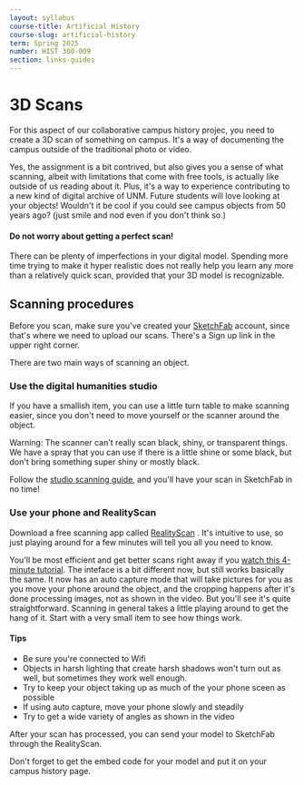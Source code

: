 ```yaml
---
layout: syllabus
course-title: Artificial History
course-slug: artificial-history
term: Spring 2025
number: HIST 300-009
section: links-guides
---
```


# 3D Scans
For this aspect of our collaborative campus history projec, you need to create a 3D scan of something on campus. It's a way of documenting the campus outside of the traditional photo or video.

Yes, the assignment is a bit contrived, but also gives you a sense of what scanning, albeit with limitations that come with free tools, is actually like outside of us reading about it. Plus, it's a way to experience contributing to a new kind of digital archive of UNM. Future students will love looking at your objects! Wouldn't it be cool if you could see campus objects from 50 years ago? (just smile and nod even if you don't think so.)

#### Do not worry about getting a perfect scan!
There can be plenty of imperfections in your digital model. Spending more time trying to make it hyper realistic does not really help you learn any more than a relatively quick scan, provided that your 3D model is recognizable. 

## Scanning procedures
Before you scan, make sure you've created your [SketchFab](http://sketchfab.com) account, since that's where we need to upload our scans. There's a Sign up link in the upper right corner.

There are two main ways of scanning an object.

### Use the digital humanities studio
If you have a smallish item, you can use a little turn table to make scanning easier, since you don't need to move yourself or the scanner around the object.

Warning: The scanner can't really scan black, shiny, or transparent things. We have a spray that you can use if there is a little shine or some black, but don't bring something super shiny or mostly black.

Follow the [studio scanning guide](studio-scanning), and you'll have your scan in SketchFab in no time! 


### Use your phone and RealityScan
Download a free scanning app called [RealityScan](https://www.unrealengine.com/en-US/realityscan) . It's intuitive to use, so just playing around for a few minutes will tell you all you need to know.

You'll be most efficient and get better scans right away if you [watch this 4-minute tutorial](https://www.youtube.com/watch?v=HVkvHZCmVjU). The inteface is a bit different now, but still works basically the same. It now has an auto capture mode that will take pictures for you as you move your phone around the object, and the cropping happens after it's done processing images, not as shown in the video. But you'll see it's quite straightforward. Scanning in general takes a little playing around to get the hang of it. Start with a very small item to see how things work.

#### Tips
- Be sure you're connected to Wifi
- Objects in harsh lighting that create harsh shadows won't turn out as well, but sometimes they work well enough. 
- Try to keep your object taking up as much of the your phone sceen as possible
- If using auto capture, move your phone slowly and steadily
- Try to get a wide variety of angles as shown in the video

After your scan has processed, you can send your model to SketchFab through the RealityScan.

Don't forget to get the embed code for your model and put it on your campus history page.




